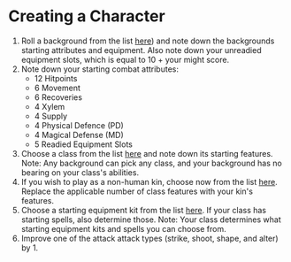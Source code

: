 # Creating a Character

1. Roll a background from the list [here](backgrounds.md)) and note down the backgrounds starting attributes and equipment. Also note down your unreadied equipment slots, which is equal to 10 + your might score.
2. Note down your starting combat attributes:
   - 12 Hitpoints
   - 6 Movement
   - 6 Recoveries
   - 4 Xylem
   - 4 Supply
   - 4 Physical Defence (PD)
   - 4 Magical Defense (MD)
   - 5 Readied Equipment Slots
3. Choose a class from the list [here](classes.md) and note down its starting features. Note: Any background can pick any class, and your background has no bearing on your class's abilities.
4. If you wish to play as a non-human kin, choose now from the list [here](kin.md). Replace the applicable number of class features with your kin's features.
5. Choose a starting equipment kit from the list [here](kits.md). If your class has starting spells, also determine those. Note: Your class determines what starting equipment kits and spells you can choose from.
6. Improve one of the attack attack types (strike, shoot, shape, and alter) by 1.
